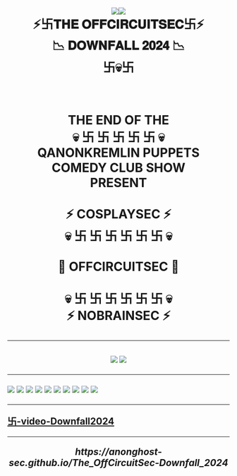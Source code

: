 <h1><p align="center">
   <image src="https://github.com/anonghost-sec/demo-repository/actions/workflows/auto-assign.yml/badge.svg" /image><image src="https://github.com/anonghost-sec/demo-repository/actions/workflows/proof-html.yml/badge.svg" /image></br>
   ⚡️卐𝐓𝐇𝐄 𝐎𝐅𝐅𝐂𝐈𝐑𝐂𝐔𝐈𝐓𝐒𝐄𝐂卐⚡️</br>  
     📉 𝐃𝐎𝐖𝐍𝐅𝐀𝐋𝐋 𝟐𝟎𝟐𝟒 📉 </br>
            卐💀卐 </h1></br>
<h1 align="center"> THE END OF THE </br> 
    💀 卐 卐 卐 卐 卐 💀 </br> 
QANONKREMLIN PUPPETS </br>
   COMEDY CLUB SHOW  </br> 
   PRESENT </br></br>
   ⚡ COSPLAYSEC ⚡ </br>
   💀 卐  卐  卐  卐  卐  卐 💀 </br></br>
   💩 OFFCIRCUITSEC 💩 </br></br> 
   💀 卐  卐  卐  卐  卐  卐 💀 </br>
   ⚡ NOBRAINSEC ⚡ </p></h1>
   
-------------------

<h2><p align="center">
   <image src="https://github.com/anonghost-sec/The_OffCircuitSec-Downfall_2024/blob/main/MichaelNaziMoon000.jpg?raw=true" />  
   <image src="https://github.com/anonghost-sec/The_OffCircuitSec-Downfall_2024/blob/main/jen004.png?raw=true" />  

-------------------
![](e)
![](https://github.com/anonghost-sec/The_OffCircuitSec-Downfall_2024/blob/main/jen004.png?raw=true)
![](https://github.com/anonghost-sec/The_OffCircuitSec-Downfall_2024/blob/main/kremlinPuppets001.jpg?raw=true)
![](https://github.com/anonghost-sec/The_OffCircuitSec-Downfall_2024/blob/main/jen001.png?raw=true)
![](https://github.com/anonghost-sec/The_OffCircuitSec-Downfall_2024/blob/main/MichaelNaziMoon001.jpg?raw=true)
![](https://github.com/anonghost-sec/The_OffCircuitSec-Downfall_2024/blob/main/michael-flat-earth-bullshits-000.jpg?raw=true)
![](https://github.com/anonghost-sec/The_OffCircuitSec-Downfall_2024/blob/main/MichaelNaziMoon002.jpg?raw=true)
![](https://github.com/anonghost-sec/The_OffCircuitSec-Downfall_2024/blob/main/michael-flat-earth-bullshits-001.jpg?raw=true)
![](https://github.com/anonghost-sec/The_OffCircuitSec-Downfall_2024/blob/main/Obscurantism001.jpg?raw=true)
![](https://github.com/anonghost-sec/The_OffCircuitSec-Downfall_2024/blob/main/michael-flat-earth001.jpg?raw=true)

---------------

[卐-video-Downfall2024](https://github.com/user-attachments/assets/ba3fc185-d30d-47cc-9ea6-7effbb3b1714)




************
<p align="center" ><i> https://anonghost-sec.github.io/The_OffCircuitSec-Downfall_2024 </i></p>

